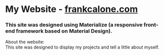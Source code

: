 # My Website - [frankcalone.com](https://www.frankcarlone.com/) 

### This site was designed using Materialize (a responsive front-end framework based on Material Design).

About the website:  
This site was designed to display my projects and tell a little about myself.

